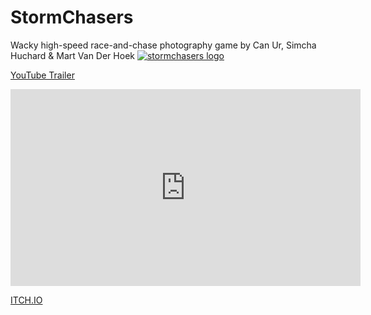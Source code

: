 # StormChasers
Wacky high-speed race-and-chase photography game by Can Ur, Simcha Huchard &amp; Mart Van Der Hoek
<a href='https://simcha33.itch.io/storm-chasers'><img src='https://img.itch.zone/aW1nLzc5NTU4NjcucG5n/original/aOa86l.png' alt='stormchasers logo'></a>

<a href='https://www.youtube.com/watch?v=XUo2s6kTs5Q&feature=emb_title'>YouTube Trailer</a>
<iframe width="560" height="315" src="https://www.youtube.com/embed/XUo2s6kTs5Q" title="YouTube video player" frameborder="0" allow="accelerometer; autoplay; clipboard-write; encrypted-media; gyroscope; picture-in-picture" allowfullscreen></iframe>

<a href='https://simcha33.itch.io/storm-chasers'>ITCH.IO</a>
